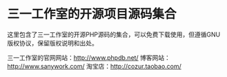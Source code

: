 三一工作室的开源项目源码集合
========

这里包含了三一工作室的开源PHP源码的集合，可以免费下载使用，但遵循GNU版权协议，保留版权说明和出处。

三一工作室的官网网站：http://www.phpdb.net/
博客网站：http://www.sanywork.com/
淘宝店：http://cozur.taobao.com/
